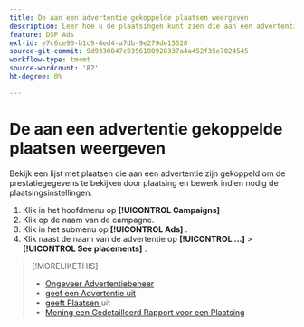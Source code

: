 ```yaml
---
title: De aan een advertentie gekoppelde plaatsen weergeven
description: Leer hoe u de plaatsingen kunt zien die aan een advertentie zijn gekoppeld.
feature: DSP Ads
exl-id: e7c6ce90-b1c9-4ed4-a7db-9e279de15520
source-git-commit: 9d9330847c9356180928337a4a452f35e7024545
workflow-type: tm+mt
source-wordcount: '82'
ht-degree: 0%

---
```


# De aan een advertentie gekoppelde plaatsen weergeven

Bekijk een lijst met plaatsen die aan een advertentie zijn gekoppeld om de prestatiegegevens te bekijken door plaatsing en bewerk indien nodig de plaatsingsinstellingen.

1. Klik in het hoofdmenu op **[!UICONTROL Campaigns]** .
1. Klik op de naam van de campagne.
1. Klik in het submenu op **[!UICONTROL Ads]** .
1. Klik naast de naam van de advertentie op **[!UICONTROL ...]** > **[!UICONTROL See placements]** .

>[!MORELIKETHIS]
>
>* [ Ongeveer Advertentiebeheer ](ad-about.md)
>* [ geef een Advertentie uit ](ad-edit.md)
>* [ geeft Plaatsen ](/help/dsp/campaign-management/placements/placement-edit.md) uit
>* [ Mening een Gedetailleerd Rapport voor een Plaatsing ](/help/dsp/campaign-management/placements/placement-view-report.md)
